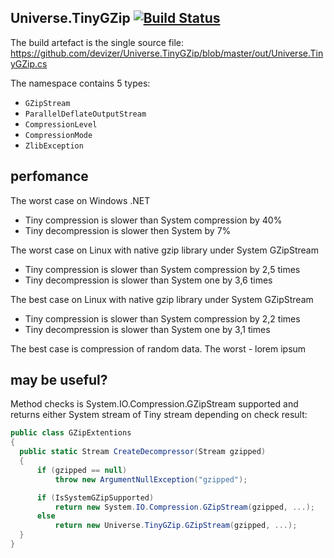 ## Universe.TinyGZip [![Build Status](https://travis-ci.org/devizer/Universe.TinyGZip.svg?branch=master)](https://travis-ci.org/devizer/Universe.TinyGZip)
The build artefact is the single source file: <br/>https://github.com/devizer/Universe.TinyGZip/blob/master/out/Universe.TinyGZip.cs

The namespace contains 5 types:
- `GZipStream`
- `ParallelDeflateOutputStream`
- `CompressionLevel`
- `CompressionMode`
- `ZlibException`

## perfomance
The worst case on Windows .NET
- Tiny compression is slower than System compression by 40%
- Tiny decompression is slower then System by 7%

The worst case on Linux with native gzip library under System GZipStream
- Tiny compression is slower than System compression by 2,5 times
- Tiny decompression is slower than System one by 3,6 times

The best case on Linux with native gzip library under System GZipStream
- Tiny compression is slower than System compression by 2,2 times
- Tiny decompression is slower than System one by 3,1 times

The best case is compression of random data. The worst - lorem ipsum

## may be useful?
Method checks is System.IO.Compression.GZipStream supported and returns either System stream of Tiny stream depending on check result:
```csharp
public class GZipExtentions
{
  public static Stream CreateDecompressor(Stream gzipped)
  {
      if (gzipped == null)
          throw new ArgumentNullException("gzipped");

      if (IsSystemGZipSupported)
          return new System.IO.Compression.GZipStream(gzipped, ...);
      else
          return new Universe.TinyGZip.GZipStream(gzipped, ...);
  }
}
```

